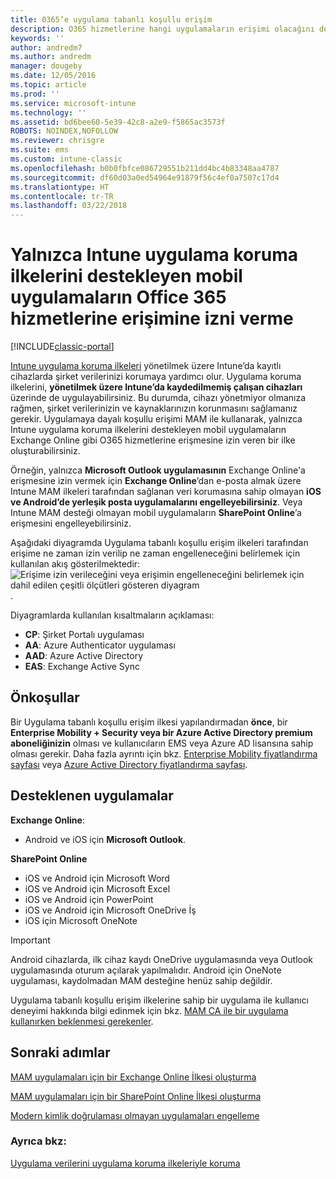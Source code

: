 ```yaml
---
title: 0365’e uygulama tabanlı koşullu erişim
description: O365 hizmetlerine hangi uygulamaların erişimi olacağını denetlemekte MAM CA’nın nasıl yardımcı olabileceğine ilişkin kavramları anlayın.
keywords: ''
author: andredm7
ms.author: andredm
manager: dougeby
ms.date: 12/05/2016
ms.topic: article
ms.prod: ''
ms.service: microsoft-intune
ms.technology: ''
ms.assetid: bd6bee60-5e39-42c8-a2e9-f5865ac3573f
ROBOTS: NOINDEX,NOFOLLOW
ms.reviewer: chrisgre
ms.suite: ems
ms.custom: intune-classic
ms.openlocfilehash: b0b0fbfce086729551b211dd4bc4b83348aa4787
ms.sourcegitcommit: df60d03a0ed54964e91879f56c4ef0a7507c17d4
ms.translationtype: HT
ms.contentlocale: tr-TR
ms.lasthandoff: 03/22/2018
---
```

# <a name="allow-only-mobile-apps-that-support-intune-app-protection-policies-to-access-office-365-services"></a>Yalnızca Intune uygulama koruma ilkelerini destekleyen mobil uygulamaların Office 365 hizmetlerine erişimine izni verme

[!INCLUDE[classic-portal](../includes/classic-portal.md)]

[Intune uygulama koruma ilkeleri](protect-apps-and-data-with-microsoft-intune.md) yönetilmek üzere Intune’da kayıtlı cihazlarda şirket verilerinizi korumaya yardımcı olur. Uygulama koruma ilkelerini, **yönetilmek üzere Intune’da kaydedilmemiş çalışan cihazları** üzerinde de uygulayabilirsiniz.  Bu durumda, cihazı yönetmiyor olmanıza rağmen, şirket verilerinizin ve kaynaklarınızın korunmasını sağlamanız gerekir. Uygulamaya dayalı koşullu erişimi MAM ile kullanarak, yalnızca Intune uygulama koruma ilkelerini destekleyen mobil uygulamaların Exchange Online gibi O365 hizmetlerine erişmesine izin veren bir ilke oluşturabilirsiniz.

Örneğin, yalnızca **Microsoft Outlook uygulamasının** Exchange Online'a erişmesine izin vermek için **Exchange Online**’dan e-posta almak üzere Intune MAM ilkeleri tarafından sağlanan veri korumasına sahip olmayan **iOS ve Android’de yerleşik posta uygulamalarını engelleyebilirsiniz**. Veya Intune MAM desteği olmayan mobil uygulamaların **SharePoint Online**’a erişmesini engelleyebilirsiniz.

Aşağıdaki diyagramda Uygulama tabanlı koşullu erişim ilkeleri tarafından erişime ne zaman izin verilip ne zaman engelleneceğini belirlemek için kullanılan akış gösterilmektedir: ![Erişime izin verileceğini veya erişimin engelleneceğini belirlemek için dahil edilen çeşitli ölçütleri gösteren diyagram ](../media/mam-ca-decision-flow_simple.png).

Diyagramlarda kullanılan kısaltmaların açıklaması:
* **CP**: Şirket Portalı uygulaması
* **AA**: Azure Authenticator uygulaması
* **AAD**: Azure Active Directory
* **EAS**: Exchange Active Sync

## <a name="prerequisites"></a>Önkoşullar
Bir Uygulama tabanlı koşullu erişim ilkesi yapılandırmadan **önce**, bir **Enterprise Mobility + Security veya bir Azure Active Directory premium aboneliğinizin** olması ve kullanıcıların EMS veya Azure AD lisansına sahip olması gerekir. Daha fazla ayrıntı için bkz. [Enterprise Mobility fiyatlandırma sayfası](https://www.microsoft.com/cloud-platform/enterprise-mobility-pricing) veya [Azure Active Directory fiyatlandırma sayfası](https://azure.microsoft.com/pricing/details/active-directory/).


## <a name="supported-apps"></a>Desteklenen uygulamalar
**Exchange Online**:
* Android ve iOS için **Microsoft Outlook**.

**SharePoint Online**
* iOS ve Android için Microsoft Word
* iOS ve Android için Microsoft Excel
* iOS ve Android için PowerPoint
* iOS ve Android için Microsoft OneDrive İş
* iOS için Microsoft OneNote

>[!IMPORTANT]
>Android cihazlarda, ilk cihaz kaydı OneDrive uygulamasında veya Outlook uygulamasında oturum açılarak yapılmalıdır. Android için OneNote uygulaması, kaydolmadan MAM desteğine henüz sahip değildir.

Uygulama tabanlı koşullu erişim ilkelerine sahip bir uygulama ile kullanıcı deneyimi hakkında bilgi edinmek için bkz. [MAM CA ile bir uygulama kullanırken beklenmesi gerekenler](use-apps-with-mam-ca.md).


## <a name="next-steps"></a>Sonraki adımlar
[MAM uygulamaları için bir Exchange Online İlkesi oluşturma](mam-ca-for-exchange-online.md)

[MAM uygulamaları için bir SharePoint Online İlkesi oluşturma](mam-ca-for-sharepoint-online.md)

[Modern kimlik doğrulaması olmayan uygulamaları engelleme](block-apps-with-no-modern-authentication.md)

### <a name="see-also"></a>Ayrıca bkz:

[Uygulama verilerini uygulama koruma ilkeleriyle koruma](protect-app-data-using-mobile-app-management-policies-with-microsoft-intune.md)
